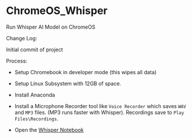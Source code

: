 # ChromeOS_Whisper
Run Whisper AI Model on ChromeOS

Change Log:

Initial commit of project

Process:

* Setup Chromebook in developer mode (this wipes all data)

* Setup Linux Subsystem with 12GB of space.

* Install Anaconda

* Install a Microphone Recorder tool like `Voice Recorder` which saves `WAV` and `MP3` files. (MP3 runs faster with Whisper). Recordings save to `Play Files\Recordings`.

* Open the [Whisper Notebook](Whisper.ipynb)
